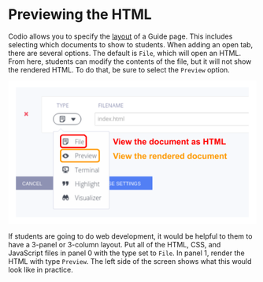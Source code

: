 # Previewing the HTML

Codio allows you to specify the [layout](https://docs.codio.com/common/develop/ide/workspace/panels.html#layouts) of a Guide page. This includes selecting which documents to show to students. When adding an open tab, there are several options. The default is `File`, which will open an HTML. From here, students can modify the contents of the file, but it will not show the rendered HTML. To do that, be sure to select the `Preview` option. 

![.guides/img/preview_html](.guides/img/preview_html.png)

If students are going to do web development, it would be helpful to them to have a 3-panel or 3-column layout. Put all of the HTML, CSS, and JavaScript files in panel 0 with the type set to `File`. In panel 1, render the HTML with type `Preview`. The left side of the screen shows what this would look like in practice.